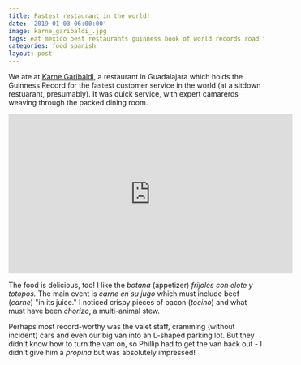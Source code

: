```yaml
---
title: Fastest restaurant in the world!
date: '2019-01-03 06:00:00'
image: karne_garibaldi_.jpg
tags: eat mexico best restaurants guinness book of world records road trip
categories: food spanish
layout: post
---
```


We ate at [Karne Garibaldi](http://www.karnegaribaldi.com.mx/), a restaurant in Guadalajara which holds the Guinness Record for the fastest customer service in the world (at a sitdown restuarant, presumably). It was quick service, with expert camareros weaving through the packed dining room. 


<iframe width="560" height="315" src="https://www.youtube-nocookie.com/embed/QlOgQm3CON8" frameborder="0" allow="accelerometer; autoplay; encrypted-media; gyroscope; picture-in-picture" allowfullscreen></iframe>

The food is delicious, too! I like the *botana* (appetizer) *frijoles con elote y totopos.* The main event is *carne en su jugo* which must include beef (*carne*) "in its juice." I noticed crispy pieces of bacon (*tocino*) and what must have been *chorizo*, a multi-animal stew.

Perhaps most record-worthy was the valet staff, cramming (without incident) cars and even our big van into an L-shaped parking lot. But they didn't know how to turn the van on, so Phillip had to get the van back out - I didn't give him a *propina* but was absolutely impressed!